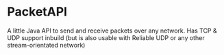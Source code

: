 # PacketAPI
A little Java API to send and receive packets over any network. Has TCP &amp; UDP support inbuild (but is also usable with Reliable UDP or any other stream-orientated network)
